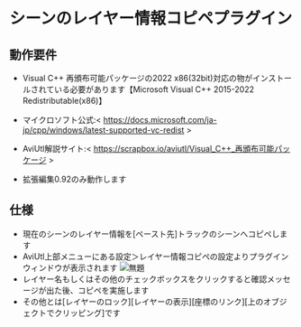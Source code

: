 # シーンのレイヤー情報コピペプラグイン

## 動作要件
- Visual C++ 再頒布可能パッケージの2022 x86(32bit)対応の物がインストールされている必要があります【Microsoft Visual C++ 2015-2022 Redistributable(x86)】
- マイクロソフト公式:< https://docs.microsoft.com/ja-jp/cpp/windows/latest-supported-vc-redist >
- AviUtl解説サイト:< https://scrapbox.io/aviutl/Visual_C++_再頒布可能パッケージ >

- 拡張編集0.92のみ動作します

## 仕様
- 現在のシーンのレイヤー情報を[ペースト先]トラックのシーンへコピペします
- AviUtl上部メニューにある設定＞レイヤー情報コピペの設定よりプラグインウィンドウが表示されます
![無題](https://user-images.githubusercontent.com/99536641/204029389-eba1b46d-ea43-4df6-843f-022a89584d1d.png)
- レイヤー名もしくはその他のチェックボックスをクリックすると確認メッセージが出た後、コピペを実施します
- その他とは[レイヤーのロック][レイヤーの表示][座標のリンク][上のオブジェクトでクリッピング]です
